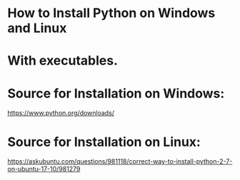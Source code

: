 # How to Install Python on Windows and Linux
# With executables.
# Source for Installation on Windows:
https://www.python.org/downloads/

# Source for Installation on Linux:
https://askubuntu.com/questions/981118/correct-way-to-install-python-2-7-on-ubuntu-17-10/981279

